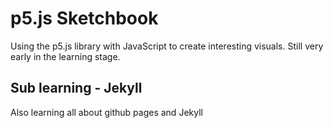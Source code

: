 # p5.js Sketchbook
Using the p5.js library with JavaScript to create interesting visuals. Still very early in the learning stage.

## Sub learning - Jekyll
Also learning all about github pages and Jekyll
